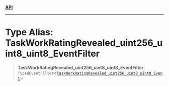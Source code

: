 [**API**](../../../README.md)

***

# Type Alias: TaskWorkRatingRevealed\_uint256\_uint8\_uint8\_EventFilter

> **TaskWorkRatingRevealed\_uint256\_uint8\_uint8\_EventFilter**: `TypedEventFilter`\<[`TaskWorkRatingRevealed_uint256_uint8_uint8_Event`](TaskWorkRatingRevealed_uint256_uint8_uint8_Event.md)\>
